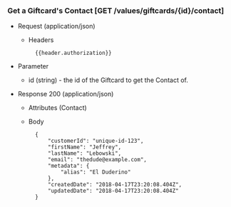 ### Get a Giftcard's Contact [GET /values/giftcards/{id}/contact]

+ Request (application/json)
    + Headers
    
            {{header.authorization}}

+ Parameter
    + id (string) - the id of the Giftcard to get the Contact of.

+ Response 200 (application/json)
    + Attributes (Contact)

    + Body

            {
                "customerId": "unique-id-123",
                "firstName": "Jeffrey",
                "lastName": "Lebowski",
                "email": "thedude@example.com",
                "metadata": {
                    "alias": "El Duderino"
                },
                "createdDate": "2018-04-17T23:20:08.404Z",
                "updatedDate": "2018-04-17T23:20:08.404Z"
            }
